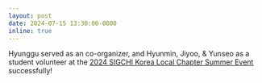 ```yaml
---
layout: post
date: 2024-07-15 13:30:00-0000
inline: true
---
```


Hyunggu served as an co-organizer, and Hyunmin, Jiyoo, & Yunseo as a student volunteer at the
<a href="https://2024summer.sigchi.kr/">2024 SIGCHI Korea Local Chapter Summer Event</a>
successfully!

